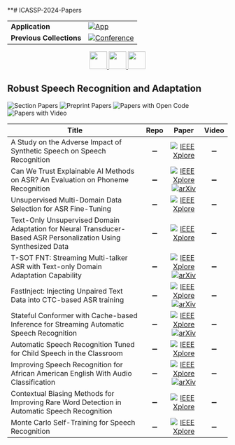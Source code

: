 **# ICASSP-2024-Papers

<table>
    <tr>
        <td><strong>Application</strong></td>
        <td>
            <a href="https://huggingface.co/spaces/DmitryRyumin/NewEraAI-Papers" style="float:left;">
                <img src="https://img.shields.io/badge/🤗-NewEraAI--Papers-FFD21F.svg" alt="App" />
            </a>
        </td>
    </tr>
    <tr>
        <td><strong>Previous Collections</strong></td>
        <td>
            <a href="https://github.com/DmitryRyumin/ICASSP-2023-24-Papers/blob/main/README_2023.md">
                <img src="http://img.shields.io/badge/ICASSP-2023-0073AE.svg" alt="Conference">
            </a>
        </td>
    </tr>
</table>

<div align="center">
    <a href="https://github.com/DmitryRyumin/ICASSP-2023-24-Papers/blob/main/sections/2024/main/GC-L5.md">
        <img src="https://cdn.jsdelivr.net/gh/DmitryRyumin/NewEraAI-Papers@main/images/left.svg" width="40" alt="" />
    </a>
    <a href="https://github.com/DmitryRyumin/ICASSP-2023-24-Papers/">
        <img src="https://cdn.jsdelivr.net/gh/DmitryRyumin/NewEraAI-Papers@main/images/home.svg" width="40" alt="" />
    </a>
    <a href="https://github.com/DmitryRyumin/ICASSP-2023-24-Papers/blob/main/sections/2024/main/SLP-P13.md">
        <img src="https://cdn.jsdelivr.net/gh/DmitryRyumin/NewEraAI-Papers@main/images/right.svg" width="40" alt="" />
    </a>
</div>


## Robust Speech Recognition and Adaptation

![Section Papers](https://img.shields.io/badge/Section%20Papers-0-42BA16) ![Preprint Papers](https://img.shields.io/badge/Preprint%20Papers-0-b31b1b) ![Papers with Open Code](https://img.shields.io/badge/Papers%20with%20Open%20Code-0-1D7FBF) ![Papers with Video](https://img.shields.io/badge/Papers%20with%20Video-0-FF0000)

| **Title** | **Repo** | **Paper** | **Video** |
|-----------|:--------:|:---------:|:---------:|
| A Study on the Adverse Impact of Synthetic Speech on Speech Recognition | :heavy_minus_sign: | [![IEEE Xplore](https://img.shields.io/badge/IEEE-10446991-E4A42C.svg)](https://ieeexplore.ieee.org/document/10446991) | :heavy_minus_sign: |
| Can We Trust Explainable AI Methods on ASR? An Evaluation on Phoneme Recognition | :heavy_minus_sign: | [![IEEE Xplore](https://img.shields.io/badge/IEEE-10445989-E4A42C.svg)](https://ieeexplore.ieee.org/document/10445989) <br/> [![arXiv](https://img.shields.io/badge/arXiv-2305.18011-b31b1b.svg)](https://arxiv.org/abs/2305.18011) | :heavy_minus_sign: |
| Unsupervised Multi-Domain Data Selection for ASR Fine-Tuning | :heavy_minus_sign: | [![IEEE Xplore](https://img.shields.io/badge/IEEE-10446931-E4A42C.svg)](https://ieeexplore.ieee.org/document/10446931) | :heavy_minus_sign: |
| Text-Only Unsupervised Domain Adaptation for Neural Transducer-Based ASR Personalization Using Synthesized Data | :heavy_minus_sign: | [![IEEE Xplore](https://img.shields.io/badge/IEEE-10446454-E4A42C.svg)](https://ieeexplore.ieee.org/document/10446454) | :heavy_minus_sign: |
| T-SOT FNT: Streaming Multi-talker ASR with Text-only Domain Adaptation Capability | :heavy_minus_sign: | [![IEEE Xplore](https://img.shields.io/badge/IEEE-10447904-E4A42C.svg)](https://ieeexplore.ieee.org/document/10447904) <br/> [![arXiv](https://img.shields.io/badge/arXiv-2309.08131-b31b1b.svg)](http://arxiv.org/abs/2309.08131) | :heavy_minus_sign: |
| FastInject: Injecting Unpaired Text Data into CTC-based ASR training | :heavy_minus_sign: | [![IEEE Xplore](https://img.shields.io/badge/IEEE-10447838-E4A42C.svg)](https://ieeexplore.ieee.org/document/10447838) <br/> [![arXiv](https://img.shields.io/badge/arXiv-2312.09100-b31b1b.svg)](https://arxiv.org/abs/2312.09100) | :heavy_minus_sign: |
| Stateful Conformer with Cache-based Inference for Streaming Automatic Speech Recognition | :heavy_minus_sign: | [![IEEE Xplore](https://img.shields.io/badge/IEEE-10446861-E4A42C.svg)](https://ieeexplore.ieee.org/document/10446861) <br/> [![arXiv](https://img.shields.io/badge/arXiv-2312.17279-b31b1b.svg)](https://arxiv.org/abs/2312.17279) | :heavy_minus_sign: |
| Automatic Speech Recognition Tuned for Child Speech in the Classroom | :heavy_minus_sign: | [![IEEE Xplore](https://img.shields.io/badge/IEEE-10447428-E4A42C.svg)](https://ieeexplore.ieee.org/document/10447428) | :heavy_minus_sign: |
| Improving Speech Recognition for African American English With Audio Classification | :heavy_minus_sign: | [![IEEE Xplore](https://img.shields.io/badge/IEEE-10447116-E4A42C.svg)](https://ieeexplore.ieee.org/document/10447116) <br/> [![arXiv](https://img.shields.io/badge/arXiv-2309.09996-b31b1b.svg)](https://arxiv.org/abs/2309.09996) | :heavy_minus_sign: |
| Contextual Biasing Methods for Improving Rare Word Detection in Automatic Speech Recognition | :heavy_minus_sign: | [![IEEE Xplore](https://img.shields.io/badge/IEEE-10447465-E4A42C.svg)](https://ieeexplore.ieee.org/document/10447465) | :heavy_minus_sign: |
| Monte Carlo Self-Training for Speech Recognition | :heavy_minus_sign: | [![IEEE Xplore](https://img.shields.io/badge/IEEE-10446250-E4A42C.svg)](https://ieeexplore.ieee.org/document/10446250) | :heavy_minus_sign: |